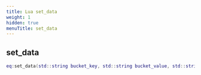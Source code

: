 ```yaml
---
title: Lua set_data
weight: 1
hidden: true
menuTitle: set_data
---
```

## set_data
```lua
eq:set_data(std::string bucket_key, std::string bucket_value, std::string expires_at); -- void
```